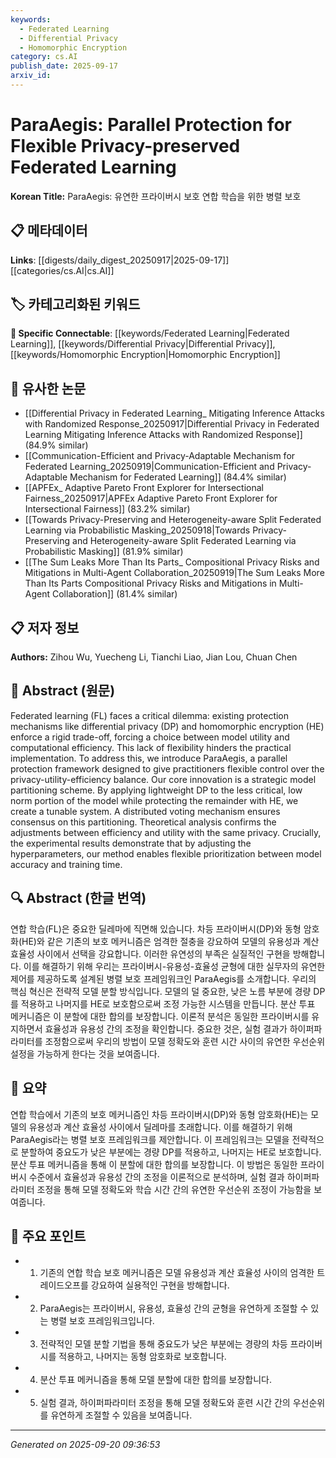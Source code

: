 ```yaml
---
keywords:
  - Federated Learning
  - Differential Privacy
  - Homomorphic Encryption
category: cs.AI
publish_date: 2025-09-17
arxiv_id:
---
```


<!-- KEYWORD_LINKING_METADATA:
{
  "processed_timestamp": "2025-09-22 22:48:45.607720",
  "vocabulary_version": "1.0",
  "selected_keywords": [
    "Federated Learning",
    "Differential Privacy",
    "Homomorphic Encryption"
  ],
  "rejected_keywords": [
    "Parallel Protection Framework",
    "Model Partitioning Scheme"
  ],
  "similarity_scores": {
    "Federated Learning": 0.95,
    "Differential Privacy": 0.9,
    "Homomorphic Encryption": 0.88
  },
  "extraction_method": "AI_prompt_based",
  "budget_applied": true
}
-->

# ParaAegis: Parallel Protection for Flexible Privacy-preserved Federated Learning

**Korean Title:** ParaAegis: 유연한 프라이버시 보호 연합 학습을 위한 병렬 보호

## 📋 메타데이터

**Links**: [[digests/daily_digest_20250917|2025-09-17]]        [[categories/cs.AI|cs.AI]]

## 🏷️ 카테고리화된 키워드
**🔗 Specific Connectable**: [[keywords/Federated Learning|Federated Learning]], [[keywords/Differential Privacy|Differential Privacy]], [[keywords/Homomorphic Encryption|Homomorphic Encryption]]

## 🔗 유사한 논문
- [[Differential Privacy in Federated Learning_ Mitigating Inference Attacks with Randomized Response_20250917|Differential Privacy in Federated Learning Mitigating Inference Attacks with Randomized Response]] (84.9% similar)
- [[Communication-Efficient and Privacy-Adaptable Mechanism for Federated Learning_20250919|Communication-Efficient and Privacy-Adaptable Mechanism for Federated Learning]] (84.4% similar)
- [[APFEx_ Adaptive Pareto Front Explorer for Intersectional Fairness_20250917|APFEx Adaptive Pareto Front Explorer for Intersectional Fairness]] (83.2% similar)
- [[Towards Privacy-Preserving and Heterogeneity-aware Split Federated Learning via Probabilistic Masking_20250918|Towards Privacy-Preserving and Heterogeneity-aware Split Federated Learning via Probabilistic Masking]] (81.9% similar)
- [[The Sum Leaks More Than Its Parts_ Compositional Privacy Risks and Mitigations in Multi-Agent Collaboration_20250919|The Sum Leaks More Than Its Parts Compositional Privacy Risks and Mitigations in Multi-Agent Collaboration]] (81.4% similar)

## 📋 저자 정보

**Authors:** Zihou Wu, Yuecheng Li, Tianchi Liao, Jian Lou, Chuan Chen

## 📄 Abstract (원문)

Federated learning (FL) faces a critical dilemma: existing protection
mechanisms like differential privacy (DP) and homomorphic encryption (HE)
enforce a rigid trade-off, forcing a choice between model utility and
computational efficiency. This lack of flexibility hinders the practical
implementation. To address this, we introduce ParaAegis, a parallel protection
framework designed to give practitioners flexible control over the
privacy-utility-efficiency balance. Our core innovation is a strategic model
partitioning scheme. By applying lightweight DP to the less critical, low norm
portion of the model while protecting the remainder with HE, we create a
tunable system. A distributed voting mechanism ensures consensus on this
partitioning. Theoretical analysis confirms the adjustments between efficiency
and utility with the same privacy. Crucially, the experimental results
demonstrate that by adjusting the hyperparameters, our method enables flexible
prioritization between model accuracy and training time.

## 🔍 Abstract (한글 번역)

연합 학습(FL)은 중요한 딜레마에 직면해 있습니다. 차등 프라이버시(DP)와 동형 암호화(HE)와 같은 기존의 보호 메커니즘은 엄격한 절충을 강요하여 모델의 유용성과 계산 효율성 사이에서 선택을 강요합니다. 이러한 유연성의 부족은 실질적인 구현을 방해합니다. 이를 해결하기 위해 우리는 프라이버시-유용성-효율성 균형에 대한 실무자의 유연한 제어를 제공하도록 설계된 병렬 보호 프레임워크인 ParaAegis를 소개합니다. 우리의 핵심 혁신은 전략적 모델 분할 방식입니다. 모델의 덜 중요한, 낮은 노름 부분에 경량 DP를 적용하고 나머지를 HE로 보호함으로써 조정 가능한 시스템을 만듭니다. 분산 투표 메커니즘은 이 분할에 대한 합의를 보장합니다. 이론적 분석은 동일한 프라이버시를 유지하면서 효율성과 유용성 간의 조정을 확인합니다. 중요한 것은, 실험 결과가 하이퍼파라미터를 조정함으로써 우리의 방법이 모델 정확도와 훈련 시간 사이의 유연한 우선순위 설정을 가능하게 한다는 것을 보여줍니다.

## 📝 요약

연합 학습에서 기존의 보호 메커니즘인 차등 프라이버시(DP)와 동형 암호화(HE)는 모델의 유용성과 계산 효율성 사이에서 딜레마를 초래합니다. 이를 해결하기 위해 ParaAegis라는 병렬 보호 프레임워크를 제안합니다. 이 프레임워크는 모델을 전략적으로 분할하여 중요도가 낮은 부분에는 경량 DP를 적용하고, 나머지는 HE로 보호합니다. 분산 투표 메커니즘을 통해 이 분할에 대한 합의를 보장합니다. 이 방법은 동일한 프라이버시 수준에서 효율성과 유용성 간의 조정을 이론적으로 분석하며, 실험 결과 하이퍼파라미터 조정을 통해 모델 정확도와 학습 시간 간의 유연한 우선순위 조정이 가능함을 보여줍니다.

## 🎯 주요 포인트

- 1. 기존의 연합 학습 보호 메커니즘은 모델 유용성과 계산 효율성 사이의 엄격한 트레이드오프를 강요하여 실용적인 구현을 방해합니다.

- 2. ParaAegis는 프라이버시, 유용성, 효율성 간의 균형을 유연하게 조절할 수 있는 병렬 보호 프레임워크입니다.

- 3. 전략적인 모델 분할 기법을 통해 중요도가 낮은 부분에는 경량의 차등 프라이버시를 적용하고, 나머지는 동형 암호화로 보호합니다.

- 4. 분산 투표 메커니즘을 통해 모델 분할에 대한 합의를 보장합니다.

- 5. 실험 결과, 하이퍼파라미터 조정을 통해 모델 정확도와 훈련 시간 간의 우선순위를 유연하게 조절할 수 있음을 보여줍니다.

---

*Generated on 2025-09-20 09:36:53*
